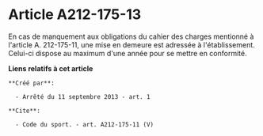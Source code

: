# Article A212-175-13

En cas de manquement aux obligations du cahier des charges mentionné à l'article A. 212-175-11, une mise en demeure est
adressée à l'établissement. Celui-ci dispose au maximum d'une année pour se mettre en conformité.

**Liens relatifs à cet article**

	**Créé par**:

	  - Arrêté du 11 septembre 2013 - art. 1

	**Cite**:

	  - Code du sport. - art. A212-175-11 (V)
